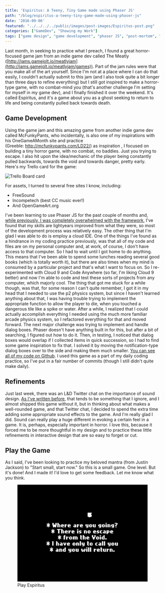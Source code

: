 ```yaml
---
title: 'Espiritus: A Teeny, Tiny Game made using Phaser JS'
path: "/blog/espiritus-a-teeny-tiny-game-made-using-phaser-js"
date: '2016-09-06'
featured: "../../../../public/images/post-images/Espiritus-post.png"
categories: ["GameDev", "Showing my Work"]
tags: ["game design", "game development", "phaser JS", "post-mortem", "sound design", "start small"]
---
```


Last month, in seeking to practice what I preach, I found a great horror-focused game jam from an indie game dev called The Meatly ([http://jams.gamejolt.io/meatlyjam](http://jams.gamejolt.io/meatlyjam/games)). Part of the jam rules were that you make all of the art yourself. Since I'm not at a place where I can do that easily, I couldn't actually submit to this jam (and I also took quite a bit longer than three days to refine everything) but I still got inspired to make a horror-type game, with no combat-mind you (that's another challenge I'm setting for myself in my game dev), and I finally finished it over the weekend. It's called Espiritus, and it's a game about you as a ghost seeking to return to life and being constantly pulled back towards death.

## Game Development

Using the game jam and this amazing game from another indie game dev called McFunkyPants, who incidentally, is also one of my inspirations with his OneGameAMonth site and practice (Greeble: http://mcfunkypants.com/LD22/) as inspiration , I focused on building a tiny horror game, with no combat, no baddies. Just you trying to escape. I also hit upon the idea/mechanic of the player being constantly pulled backwards, towards the void and towards danger, pretty early. Here's my Trello card for the game:

![Trello Board card](../../../../public/images/post-images/Screen-Shot-2016-09-05-at-5.49.58-PM-1024x985.png)

For assets, I turned to several free sites I know, including:

*   FreeSound
*   Incompetech (best CC music ever!)
*   And OpenGameArt.org

I've been learning to use Phaser JS for the past couple of months and, [while previously, I was completely overwhelmed with the framework](http://www.knanthony.com/blog/playing-games/), I've found that my skills are lightyears improved from what they were, so most of the development process was relatively easy. The other thing that I'm glad I was able to do is employ a cloud IDE. One of the things I've found as a hindrance in my coding practice previously, was that all of my code and files are on my personal computer and, at work, of course, I don't have access to that computer. So I had to wait until I got home to do anything. This means that I've been able to spend some lunches reading several good books (which is totally worth it), but there are also times when my mind is consumed by a particular project and that's what I want to focus on. So I re-experimented with Cloud 9 and Code Anywhere (so far, I'm liking Cloud 9 better) and now I'm able to code and test these sorts of projects from any computer, which majorly cool. The thing that got me stuck for a while though, was that, for some reason I can't quite remember, I got it in my head that I needed to use the p2 physics system, but since I haven't learned anything about that, I was having trouble trying to implement the appropriate function to allow the player to die, when you touched a dangerous tile like a spike or water. After a while, I realized that I could actually accomplish everything I needed using the much more familiar arcade physics system, so I refactored everything for that and moved forward. The next major challenge was trying to implement and handle dialog boxes. Phaser doesn't have anything built in for this, but after a bit of searching, I figured out how to do it. Then, in testing, I noticed that dialog boxes would overlap if I collected items in quick succession, so I had to find some game inspiration to fix that. I solved it by moving the notification-type dialog boxes over to the side and making them much smaller. [You can see all of my code on Github](https://github.com/anthkris/espiritus-game). I used this game as a part of my daily coding practice, so I've put in a fair number of commits (though I still didn't quite make daily).

## Refinements

Just last week, there was an L&D Twitter chat on the importance of sound design. [As I've written before](http://www.knanthony.com/blog/augustseptember-gds-challenge-mell-hammer-detective-agency/), that tends to be something that I ignore, and I almost shipped this game without it, but in thinking about what makes a well-rounded game, and that Twitter chat, I decided to spend the extra time adding some appropriate sound effects to the game. And I'm really glad I did. Sound can really play a huge different in evoking a certain feel in a game. It is, perhaps, especially important in horror. I love this, because it forced me to be more thoughtful in my design and to practice these little refinements in interactive design that are so easy to forget or cut.

## Play the Game

As I said, I've been looking to practice my beloved mantra (from Justin Jackson) to "Start small, start now." So this is a small game. One level. But it's done! And I made it! I'd love to get some feedback. Let me know what you think.

<figure>
  <a href="https://anthkris.itch.io/espiritus" target="blank">
    <img src="../../../../public/images/post-images/Screen-Shot-2016-09-05-at-6.12.06-PM.png" alt="game screenshot" />
  </a>
  <figcaption>Play Espiritus</figcaption>
</figure>
